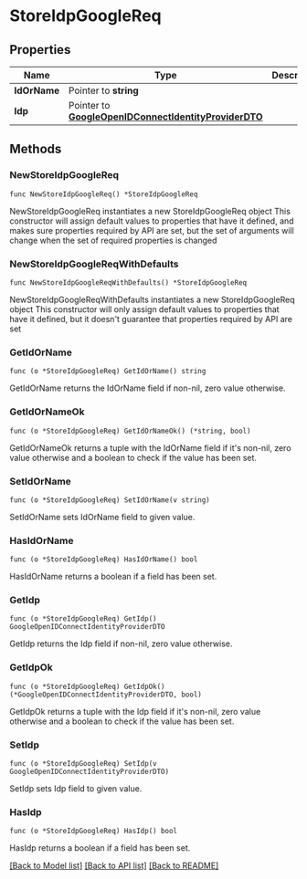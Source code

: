 # StoreIdpGoogleReq

## Properties

Name | Type | Description | Notes
------------ | ------------- | ------------- | -------------
**IdOrName** | Pointer to **string** |  | [optional] 
**Idp** | Pointer to [**GoogleOpenIDConnectIdentityProviderDTO**](GoogleOpenIDConnectIdentityProviderDTO.md) |  | [optional] 

## Methods

### NewStoreIdpGoogleReq

`func NewStoreIdpGoogleReq() *StoreIdpGoogleReq`

NewStoreIdpGoogleReq instantiates a new StoreIdpGoogleReq object
This constructor will assign default values to properties that have it defined,
and makes sure properties required by API are set, but the set of arguments
will change when the set of required properties is changed

### NewStoreIdpGoogleReqWithDefaults

`func NewStoreIdpGoogleReqWithDefaults() *StoreIdpGoogleReq`

NewStoreIdpGoogleReqWithDefaults instantiates a new StoreIdpGoogleReq object
This constructor will only assign default values to properties that have it defined,
but it doesn't guarantee that properties required by API are set

### GetIdOrName

`func (o *StoreIdpGoogleReq) GetIdOrName() string`

GetIdOrName returns the IdOrName field if non-nil, zero value otherwise.

### GetIdOrNameOk

`func (o *StoreIdpGoogleReq) GetIdOrNameOk() (*string, bool)`

GetIdOrNameOk returns a tuple with the IdOrName field if it's non-nil, zero value otherwise
and a boolean to check if the value has been set.

### SetIdOrName

`func (o *StoreIdpGoogleReq) SetIdOrName(v string)`

SetIdOrName sets IdOrName field to given value.

### HasIdOrName

`func (o *StoreIdpGoogleReq) HasIdOrName() bool`

HasIdOrName returns a boolean if a field has been set.

### GetIdp

`func (o *StoreIdpGoogleReq) GetIdp() GoogleOpenIDConnectIdentityProviderDTO`

GetIdp returns the Idp field if non-nil, zero value otherwise.

### GetIdpOk

`func (o *StoreIdpGoogleReq) GetIdpOk() (*GoogleOpenIDConnectIdentityProviderDTO, bool)`

GetIdpOk returns a tuple with the Idp field if it's non-nil, zero value otherwise
and a boolean to check if the value has been set.

### SetIdp

`func (o *StoreIdpGoogleReq) SetIdp(v GoogleOpenIDConnectIdentityProviderDTO)`

SetIdp sets Idp field to given value.

### HasIdp

`func (o *StoreIdpGoogleReq) HasIdp() bool`

HasIdp returns a boolean if a field has been set.


[[Back to Model list]](../README.md#documentation-for-models) [[Back to API list]](../README.md#documentation-for-api-endpoints) [[Back to README]](../README.md)


